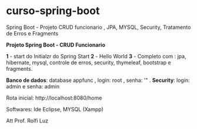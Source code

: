 # curso-spring-boot
Spring Boot - Projeto CRUD funcionario , JPA, MYSQL, Security, Tratamento de Erros e Fragments

**Projeto Spring Boot - CRUD Funcionario** 

**1** - start do Initialzr do Spring Start
**2** - Hello World
**3** - Completo com : jpa,  hibernate, mysql, controle de erros, security, thymeleaf, bootstrap e fragments.

**Banco de dados**: database appfunc , login: root , senha: '" .
**Security**: login: admin e senha: admin

Rota inicial: http://localhost:8080/home


Softwares: Ide Eclipse, MYSQL (Xampp)

Att
Prof. Rolfi Luz
